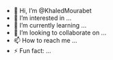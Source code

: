 - 👋 Hi, I’m @KhaledMourabet
- 👀 I’m interested in ...
- 🌱 I’m currently learning ...
- 💞️ I’m looking to collaborate on ...
- 📫 How to reach me ...
- ⚡ Fun fact: ...

<!---
KhaledMourabet/KhaledMourabet is a ✨ special ✨ repository because its `README.md` (this file) appears on your GitHub profile.
You can click the Preview link to take a look at your changes.
--->
